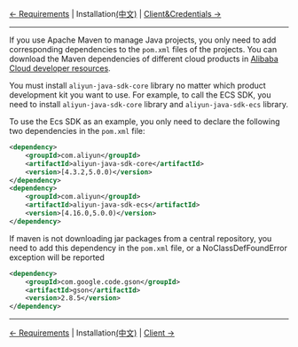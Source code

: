 [← Requirements](0-Requirements-EN.md) | Installation[(中文)](1-Installation-CN.md) | [Client&Credentials →](2-Client&Credentials-EN.md)
***

If you use Apache Maven to manage Java projects, you only need to add corresponding dependencies to the `pom.xml` files of the projects. You can download the Maven dependencies of different cloud products in [Alibaba Cloud developer resources](https://help.aliyun.com/learn/developer.html).

You must install `aliyun-java-sdk-core` library no matter which product development kit you want to use. For example, to call the ECS SDK, you need to install `aliyun-java-sdk-core` library  and `aliyun-java-sdk-ecs` library.

To use the Ecs SDK as an example, you only need to declare the following two dependencies in the `pom.xml` file:
```xml
<dependency>
    <groupId>com.aliyun</groupId>
    <artifactId>aliyun-java-sdk-core</artifactId>
    <version>[4.3.2,5.0.0)</version>
</dependency>
<dependency>
    <groupId>com.aliyun</groupId>
    <artifactId>aliyun-java-sdk-ecs</artifactId>
    <version>[4.16.0,5.0.0)</version>
</dependency>
```

If maven is not downloading jar packages from a central repository, you need to add this dependency in the `pom.xml` file, or a NoClassDefFoundError exception will be reported
```xml
<dependency>
    <groupId>com.google.code.gson</groupId>
    <artifactId>gson</artifactId>
    <version>2.8.5</version>
</dependency>
```

***
[← Requirements](0-Requirements-EN.md) | Installation[(中文)](1-Installation-CN.md) | [Client →](2-Client-EN.md)